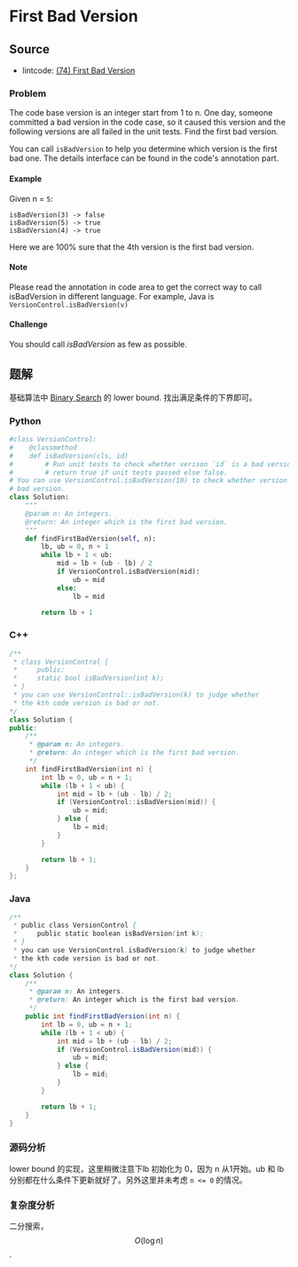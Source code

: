 # First Bad Version

## Source

- lintcode: [(74) First Bad Version](http://www.lintcode.com/en/problem/first-bad-version/)

### Problem

The code base version is an integer start from 1 to n. One day, someone
committed a bad version in the code case, so it caused this version and the
following versions are all failed in the unit tests. Find the first bad
version.

You can call `isBadVersion` to help you determine which version is the first
bad one. The details interface can be found in the code's annotation part.

#### Example

Given n = `5`:



    isBadVersion(3) -> false
    isBadVersion(5) -> true
    isBadVersion(4) -> true


Here we are 100% sure that the 4th version is the first bad version.

#### Note

Please read the annotation in code area to get the correct way to call
isBadVersion in different language. For example, Java is
`VersionControl.isBadVersion(v)`

#### Challenge

You should call _isBadVersion_ as few as possible.

## 题解

基础算法中 [Binary Search](http://algorithm.yuanbin.me/zh-cn/basics_algorithm/binary_search.html) 的 lower bound. 找出满足条件的下界即可。

### Python

```python
#class VersionControl:
#    @classmethod
#    def isBadVersion(cls, id)
#        # Run unit tests to check whether verison `id` is a bad version
#        # return true if unit tests passed else false.
# You can use VersionControl.isBadVersion(10) to check whether version 10 is a
# bad version.
class Solution:
    """
    @param n: An integers.
    @return: An integer which is the first bad version.
    """
    def findFirstBadVersion(self, n):
        lb, ub = 0, n + 1
        while lb + 1 < ub:
            mid = lb + (ub - lb) / 2
            if VersionControl.isBadVersion(mid):
                ub = mid
            else:
                lb = mid

        return lb + 1
```

### C++

```c++
/**
 * class VersionControl {
 *     public:
 *     static bool isBadVersion(int k);
 * }
 * you can use VersionControl::isBadVersion(k) to judge whether
 * the kth code version is bad or not.
*/
class Solution {
public:
    /**
     * @param n: An integers.
     * @return: An integer which is the first bad version.
     */
    int findFirstBadVersion(int n) {
        int lb = 0, ub = n + 1;
        while (lb + 1 < ub) {
            int mid = lb + (ub - lb) / 2;
            if (VersionControl::isBadVersion(mid)) {
                ub = mid;
            } else {
                lb = mid;
            }
        }

        return lb + 1;
    }
};
```

### Java

```java
/**
 * public class VersionControl {
 *     public static boolean isBadVersion(int k);
 * }
 * you can use VersionControl.isBadVersion(k) to judge whether
 * the kth code version is bad or not.
*/
class Solution {
    /**
     * @param n: An integers.
     * @return: An integer which is the first bad version.
     */
    public int findFirstBadVersion(int n) {
        int lb = 0, ub = n + 1;
        while (lb + 1 < ub) {
            int mid = lb + (ub - lb) / 2;
            if (VersionControl.isBadVersion(mid)) {
                ub = mid;
            } else {
                lb = mid;
            }
        }

        return lb + 1;
    }
}
```

### 源码分析

lower bound 的实现，这里稍微注意下lb 初始化为 0，因为 n 从1开始。ub 和 lb 分别都在什么条件下更新就好了。另外这里并未考虑 `n <= 0` 的情况。

### 复杂度分析

二分搜索，$$O(\log n)$$.
